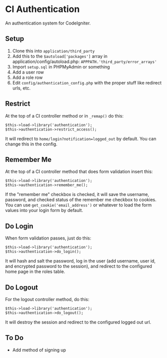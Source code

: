CI Authentication
============================

An authentication system for CodeIgniter.

Setup
----------------------------

1. Clone this into ```application/third_party```
2. Add this to the ```$autoload['packages']``` array in application/config/autoload.php:  ```APPPATH.'third_party/error_arrays'```
3. Import ```setup.sql``` in PHPMyAdmin or something
4. Add a user row
5. Add a role row
6. Edit ```config/authentication_config.php``` with the proper stuff like redirect urls, etc.

Restrict
----------------------------

At the top of a CI controller method or in ```_remap()``` do this:

    $this->load->library('authentication');
    $this->authentication->restrict_access();

It will redirect to ```home/login?notification=logged_out``` by default. You can change this in the config.

Remember Me
----------------------------

At the top of a CI controller method that does form validation insert this:

    $this->load->library('authentication');
    $this->authentication->remember_me();
    
If the "remember me" checkbox is checked, it will save the username, password, and checked status of the remember me checkbox to cookies. You can use ```get_cookie('email_address')``` or whatever to load the form values into your login form by default.

Do Login
----------------------------

When form validation passes, just do this:

    $this->load->library('authentication');
    $this->authentication->do_login();
    
It will hash and salt the password, log in the user (add username, user id, and encrypted password to the session), and redirect to the configured home page in the roles table.

Do Logout
----------------------------

For the logout controller method, do this:

    $this->load->library('authentication');
    $this->authentication->do_logout();
    
It will destroy the session and redirect to the configured logged out url.

To Do
----------------------------

* Add method of signing up